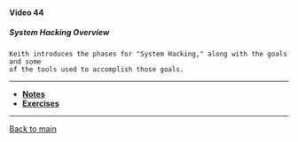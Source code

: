 #### Video 44

##### System Hacking Overview

```
Keith introduces the phases for "System Hacking," along with the goals and some
of the tools used to accomplish those goals.
```

---

- **[Notes](notes.md)**
- **[Exercises](exercises.md)**

---

[Back to main](https://github.com/rot0xd/CBTNuggets/blob/master/CEHv9/README.md)


